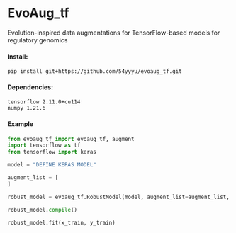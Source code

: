 # EvoAug_tf
Evolution-inspired data augmentations for TensorFlow-based models for regulatory genomics

#### Install:

```
pip install git+https://github.com/54yyyu/evoaug_tf.git
```


#### Dependencies:

```
tensorflow 2.11.0+cu114
numpy 1.21.6
```

#### Example

```python
from evoaug_tf import evoaug_tf, augment
import tensorflow as tf
from tensorflow import keras

model = "DEFINE KERAS MODEL"

augment_list = [
]

robust_model = evoaug_tf.RobustModel(model, augment_list=augment_list, max_augs_per_seq=2, hard_aug=True, inference_aug=False)

robust_model.compile()

robust_model.fit(x_train, y_train)
```
